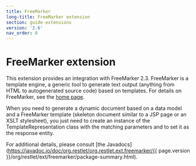 ```yaml
---
title: FreeMarker
long-title: FreeMarker extension
section: guide-extensions
version: '2.6'
nav_order: 8
---
```

# FreeMarker extension

This extension provides an integration with FreeMarker 2.3. FreeMarker
is a template engine, a generic tool to generate text output (anything
from HTML to autogenerated source code) based on templates. For details
on FreeMarker, see the [home page](http://freemarker.org/).

When you need to generate a dynamic document based on a data model and a
FreeMarker template (skeleton document similar to a JSP page or an XSLT
stylesheet), you just need to create an instance of the
TemplateRepresentation class with the matching parameters and to set it
as the response entity.

For additional details, please consult [the
Javadocs](https://javadoc.io/doc/org.restlet/org.restlet.ext.freemarker/{{ page.version }}/org/restlet/ext/freemarker/package-summary.html).
